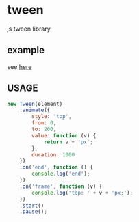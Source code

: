 # tween

js tween library

## example

see [here](http://vivaxy.github.io/tween/example/)

## USAGE

```js
new Tween(element)
    .animate({
        style: 'top',
        from: 0,
        to: 200,
        value: function (v) {
            return v + 'px';
        },
        duration: 1000
    })
    .on('end', function () {
        console.log('end');
    })
    .on('frame', function (v) {
        console.log('top: ' + v + 'px;');
    })
    .start()
    .pause();
```
